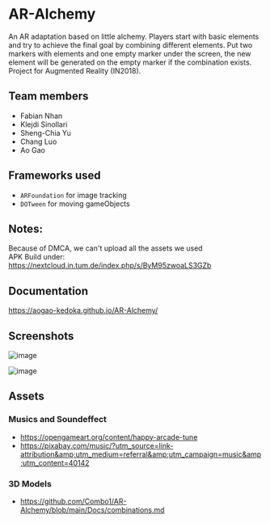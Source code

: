 # AR-Alchemy
An AR adaptation based on little alchemy. Players start with basic elements and try to achieve the final goal by combining different elements. Put two markers with elements and one empty marker under the screen, the new element will be generated on the empty marker if the combination exists. Project for Augmented Reality (IN2018).

## Team members
- Fabian Nhan
- Klejdi Sinollari
- Sheng-Chia Yu
- Chang Luo
- Ao Gao

## Frameworks used
- `ARFoundation` for image tracking
- `DOTween` for moving gameObjects

## Notes:
Because of DMCA, we can't upload all the assets we used  
APK Build under: https://nextcloud.in.tum.de/index.php/s/ByM95zwoaLS3GZb

## Documentation
https://aogao-kedoka.github.io/AR-Alchemy/

## Screenshots
![image](https://user-images.githubusercontent.com/58142398/178576028-5da4daab-38fe-4fd4-a467-bf501265c888.png)


![image](https://user-images.githubusercontent.com/58142398/178489642-cdcbc745-1aba-412a-a438-0470d16cad95.png)

## Assets
### Musics and Soundeffect
- https://opengameart.org/content/happy-arcade-tune
- https://pixabay.com/music/?utm_source=link-attribution&amp;utm_medium=referral&amp;utm_campaign=music&amp;utm_content=40142
### 3D Models
- https://github.com/Combo1/AR-Alchemy/blob/main/Docs/combinations.md
